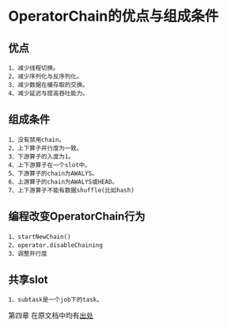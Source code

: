 # OperatorChain的优点与组成条件

## 优点

    1、减少线程切换。
    2、减少序列化与反序列化。
    3、减少数据在缓存取的交换。
    4、减少延迟与提高吞吐能力。

## 组成条件

    1、没有禁用chain。
    2、上下算子并行度为一致。
    3、下游算子的入度为1。
    4、上下游算子在一个slot中。
    5、下游算子的chain为AWALYS。
    6、上游算子的chain为AWALYS或HEAD。
    7、上下游算子不能有数据shuffle(比如hash)

## 编程改变OperatorChain行为

    1、startNewChain()
    2、operator.disableChaining
    3、调整并行度

## 共享slot

    1、subtask是一个job下的task。

第四章 在原文档中均有[出处](https://ci.apache.org/projects/flink/flink-docs-release-1.10/zh/concepts/runtime.html)
